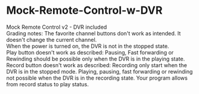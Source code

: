 # Mock-Remote-Control-w-DVR
Mock Remote Control v2 - DVR included
<br>
Grading notes: The favorite channel buttons don't work as intended. It doesn't change the current channel.<br>
When the power is turned on, the DVR is not in the stopped state. <br>
Play button doesn't work as described: Pausing, Fast forwarding or Rewinding should be possible only when the DVR is in the playing state. <br>
Record button doesn't work as described: Recording only start when the DVR is in the stopped mode. Playing, pausing, fast forwarding or rewinding not possible when the DVR is in the recording state. Your program allows from record status to play status.
